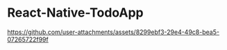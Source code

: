 # React-Native-TodoApp

https://github.com/user-attachments/assets/8299ebf3-29e4-49c8-bea5-07265722f99f

